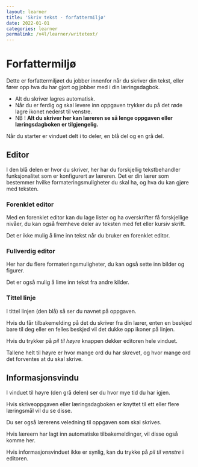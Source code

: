 ```yaml
---
layout: learner
title: 'Skriv tekst - forfattermiljø'
date: 2022-01-01
categories: learner
permalink: /v4l/learner/writetext/
---
```


# Forfattermiljø

Dette er forfattermiljøet du jobber innenfor når du skriver din tekst, eller fører opp hva du har gjort og jobber med i din læringsdagbok.

* Alt du skriver lagres automatisk.
* Når du er ferdig og skal levere inn oppgaven trykker du på det røde lagre ikonet nederst til venstre.
* NB ! **Alt du skriver her kan læreren se så lenge oppgaven eller læringsdagboken er tilgjengelig.**

Når du starter er vinduet delt i to deler, en blå del og en grå del.

## Editor

I den blå delen er hvor du skriver, her har du forskjellig tekstbehandler funksjonalitet som er konfigurert av læreren. Det er din lærer som bestemmer hvilke formateringsmuligheter du skal ha, og hva du kan gjøre med teksten.

### Forenklet editor

Med en forenklet editor kan du lage lister og ha overskrifter få forskjellige nivåer, du kan også fremheve deler av teksten med fet eller kursiv skrift.

Det er ikke mulig å lime inn tekst når du bruker en forenklet editor.

### Fullverdig editor

Her har du flere formateringsmuligheter, du kan også sette inn bilder og figurer. 

Det er også mulig å lime inn tekst fra andre kilder.

### Tittel linje

I tittel linjen (den blå) så ser du navnet på oppgaven.

Hvis du får tilbakemelding på det du skriver fra din lærer, enten en beskjed bare til deg eller en felles beskjed vil det dukke opp ikoner på linjen. 

Hvis du trykker på *pil til høyre* knappen dekker editoren hele vinduet.

Tallene helt til høyre er hvor mange ord du har skrevet, og hvor mange ord det forventes at du skal skrive.


## Informasjonsvindu

I vinduet til høyre (den grå delen) ser du hvor mye tid du har igjen.

Hvis skriveoppgaven eller læringsdagboken er knyttet til ett eller flere læringsmål vil du se disse.

Du ser også lærerens veledning til oppgaven som skal skrives.

Hvis læreern har lagt inn automatiske tilbakemeldinger, vil disse også komme her.

Hvis informasjonsvinduet ikke er synlig, kan du trykke på *pil til venstre* i editoren.

